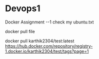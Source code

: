 # Devops1

Docker Assignment --1
check my ubuntu.txt


docker pull file

docker pull karthik2304/test:latest
https://hub.docker.com/repository/registry-1.docker.io/karthik2304/test/tags?page=1
